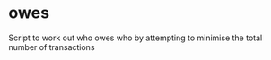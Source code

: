 owes
====

Script to work out who owes who by attempting to minimise the total number of transactions

